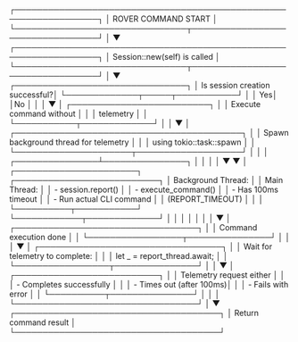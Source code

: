┌─────────────────────────────────────────────────────────────────┐
│                        ROVER COMMAND START                      │
└───────────────────────────────┬─────────────────────────────────┘
                                │
                                ▼
┌─────────────────────────────────────────────────────────────────┐
│                      Session::new(self) is called               │
└───────────────────────────────┬─────────────────────────────────┘
                                │
                                ▼
               ┌───────────────────────────────┐
               │ Is session creation successful?│
               └─────────────┬─────┬───────────┘
                             │     │
                          Yes│     │No
                             │     │
                             │     ▼
                             │   ┌─────────────────────────┐
                             │   │ Execute command without │
                             │   │      telemetry          │
                             │   └───────────┬─────────────┘
                             │               │
                             ▼               │
┌─────────────────────────────────────────┐  │
│ Spawn background thread for telemetry   │  │
│ using tokio::task::spawn                │  │
└─────────────────────┬───────────────────┘  │
                      │                       │
      ┌───────────────┴───────────────┐      │
      │                               │      │
      ▼                               ▼      │
┌──────────────────────┐    ┌──────────────────────────┐
│ Background Thread:   │    │ Main Thread:             │
│ - session.report()   │    │ - execute_command()      │
│ - Has 100ms timeout  │    │ - Run actual CLI command │
│   (REPORT_TIMEOUT)   │    │                          │
└──────────┬───────────┘    └────────────┬─────────────┘
           │                              │
           │                              │
           │                              │
           │                              ▼
           │               ┌─────────────────────────────────┐
           │               │     Command execution done      │
           │               └─────────────────┬───────────────┘
           │                                 │
           │                                 ▼
           │               ┌─────────────────────────────────┐
           │               │ Wait for telemetry to complete: │
           │               │   let _ = report_thread.await;  │
           │               └─────────────────┬───────────────┘
           │                                 │
           ▼                                 │
┌──────────────────────────┐                 │
│ Telemetry request either │                 │
│ - Completes successfully │                 │
│ - Times out (after 100ms)│                 │
│ - Fails with error       │                 │
└──────────┬───────────────┘                 │
           │                                 │
           └─────────────────────────────────┘
                           │
                           ▼
         ┌─────────────────────────────────────┐
         │        Return command result        │
         └─────────────────────────────────────┘